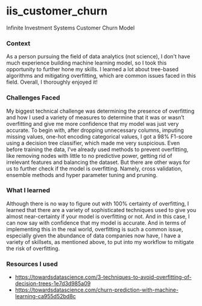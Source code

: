 # iis_customer_churn
Infinite Investment Systems Customer Churn Model

### Context
As a person pursuing the field of data analytics (not science), I don't have much experience building machine learning model, so I took this opportunity to further hone my skills. I learned a lot about tree-based algorithms and mitigating overfitting, which are common issues faced in this field. Overall, I thoroughly enjoyed it!

### Challenges Faced
My biggest technical challenge was determining the presence of overfitting and how I used a variety of measures to determine that it was or wasn’t overfitting and give me more confidence that my model was just very accurate. To begin with, after dropping unnecessary columns, imputing missing values, one-hot encoding categorical values, I got a 98% F1-score using a decision tree classifier, which made me very suspicious. Even before training the data, I’ve already used methods to prevent overfitting, like removing nodes with little to no predictive power, getting rid of irrelevant features and balancing the dataset.
But there are other ways for us to further check if the model is overfitting. Namely, cross validation, ensemble methods and hyper parameter tuning and pruning.

### What I learned
Although there is no way to figure out with 100% certainty of overfitting, I learned that there are a variety of sophisticated techniques used to give you almost near-certainty if your model is overfitting or not. And in this case, I can now say with confidence that my model is accurate. And in terms of implementing this in the real world, overfitting is such a common issue, especially given the abundance of data companies now have, I have a variety of skillsets, as mentioned above, to put into my workflow to mitigate the risk of overfitting.

### Resources I used
- https://towardsdatascience.com/3-techniques-to-avoid-overfitting-of-decision-trees-1e7d3d985a09
- https://towardsdatascience.com/churn-prediction-with-machine-learning-ca955d52bd8c
